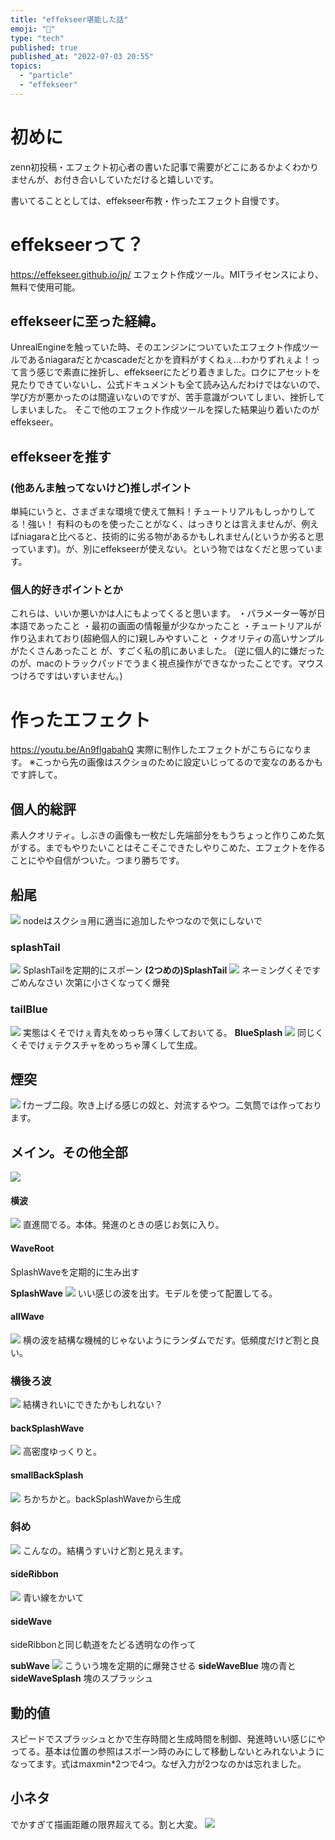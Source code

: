 ```yaml
---
title: "effekseer堪能した話"
emoji: "💙"
type: "tech"
published: true
published_at: "2022-07-03 20:55"
topics:
  - "particle"
  - "effekseer"
---
```


# 初めに
zenn初投稿・エフェクト初心者の書いた記事で需要がどこにあるかよくわかりませんが、お付き合いしていただけると嬉しいです。

書いてることとしては、effekseer布教・作ったエフェクト自慢です。

# effekseerって？
https://effekseer.github.io/jp/
エフェクト作成ツール。MITライセンスにより、無料で使用可能。

## effekseerに至った経緯。
UnrealEngineを触っていた時、そのエンジンについていたエフェクト作成ツールであるniagaraだとかcascadeだとかを資料がすくねぇ…わかりずれぇよ！って言う感じで素直に挫折し、effekseerにたどり着きました。ロクにアセットを見たりできていないし、公式ドキュメントも全て読み込んだわけではないので、学び方が悪かったのは間違いないのですが、苦手意識がついてしまい、挫折してしまいました。
そこで他のエフェクト作成ツールを探した結果辿り着いたのがeffekseer。

## effekseerを推す
### (他あんま触ってないけど)推しポイント
単純にいうと、さまざまな環境で使えて無料！チュートリアルもしっかりしてる！強い！
有料のものを使ったことがなく、はっきりとは言えませんが、例えばniagaraと比べると、技術的に劣る物があるかもしれません(というか劣ると思っています)。が、別にeffekseerが使えない。という物ではなくだと思っています。

### 個人的好きポイントとか
これらは、いいか悪いかは人にもよってくると思います。
・パラメーター等が日本語であったこと
・最初の画面の情報量が少なかったこと
・チュートリアルが作り込まれており(超絶個人的に)親しみやすいこと
・クオリティの高いサンプルがたくさんあったこと
が、すごく私の肌にあいました。
(逆に個人的に嫌だったのが、macのトラックパッドでうまく視点操作ができなかったことです。マウスつけろですはいすいません。)

# 作ったエフェクト
https://youtu.be/An9flgabahQ
実際に制作したエフェクトがこちらになります。
※こっから先の画像はスクショのために設定いじってるので変なのあるかもです許して。

## 個人的総評
素人クオリティ。しぶきの画像も一枚だし先端部分をもうちょっと作りこめた気がする。までもやりたいことはそこそこできたしやりこめた、エフェクトを作ることにやや自信がついた。つまり勝ちです。
## 船尾
![](https://storage.googleapis.com/zenn-user-upload/946f8e712113-20220702.png)
nodeはスクショ用に適当に追加したやつなので気にしないで
### splashTail
![](https://storage.googleapis.com/zenn-user-upload/0f8ed4a18245-20220702.png)
SplashTailを定期的にスポーン
**(2つめの)SplashTail**
![](https://storage.googleapis.com/zenn-user-upload/f05a2406c57a-20220702.png)
ネーミングくそですごめんなさい
次第に小さくなってく爆発
### tailBlue
![](https://storage.googleapis.com/zenn-user-upload/0139f9fb1794-20220702.png)
実態はくそでけぇ青丸をめっちゃ薄くしておいてる。
**BlueSplash**
![](https://storage.googleapis.com/zenn-user-upload/39ec519ed4ae-20220702.png)
同じくくそでけぇテクスチャをめっちゃ薄くして生成。
## 煙突
![](https://storage.googleapis.com/zenn-user-upload/dda25f977b89-20220702.png)
fカーブ二段。吹き上げる感じの奴と、対流するやつ。二気筒では作っております。
## メイン。その他全部
![](https://storage.googleapis.com/zenn-user-upload/e32445211d24-20220702.png)
#### 横波
![](https://storage.googleapis.com/zenn-user-upload/c2fdeb91f092-20220703.gif)
直進間でる。本体。発進のときの感じお気に入り。
#### WaveRoot
SplashWaveを定期的に生み出す

**SplashWave**
![](https://storage.googleapis.com/zenn-user-upload/2cb551bdcb54-20220702.gif)
いい感じの波を出す。モデルを使って配置してる。
#### allWave
![](https://storage.googleapis.com/zenn-user-upload/0f1543e3f1e2-20220702.png)
横の波を結構な機械的じゃないようにランダムでだす。低頻度だけど割と良い。
### 横後ろ波
![](https://storage.googleapis.com/zenn-user-upload/3d40cd6a566d-20220703.gif)
結構きれいにできたかもしれない？
#### backSplashWave
![](https://storage.googleapis.com/zenn-user-upload/bf9d39e0be36-20220703.png)
高密度ゆっくりと。
#### smallBackSplash
![](https://storage.googleapis.com/zenn-user-upload/6a4643a19d38-20220703.gif)
ちかちかと。backSplashWaveから生成
### 斜め
![](https://storage.googleapis.com/zenn-user-upload/ff73b68d0e8b-20220702.gif)
こんなの。結構うすいけど割と見えます。
#### sideRibbon
![](https://storage.googleapis.com/zenn-user-upload/ffed3e081226-20220702.gif)
青い線をかいて
#### sideWave
sideRibbonと同じ軌道をたどる透明なの作って

**subWave**
![](https://storage.googleapis.com/zenn-user-upload/02379929fa22-20220702.png)
こういう塊を定期的に爆発させる
**sideWaveBlue**
塊の青と
**sideWaveSplash**
塊のスプラッシュ
## 動的値
スピードでスプラッシュとかで生存時間と生成時間を制御、発進時いい感じにやってる。基本は位置の参照はスポーン時のみにして移動しないとみれないようになってます。式はmaxmin*2つで4つ。なぜ入力が2つなのかは忘れました。
## 小ネタ
でかすぎて描画距離の限界超えてる。割と大変。
![](https://storage.googleapis.com/zenn-user-upload/19171499a0a6-20220702.png)

